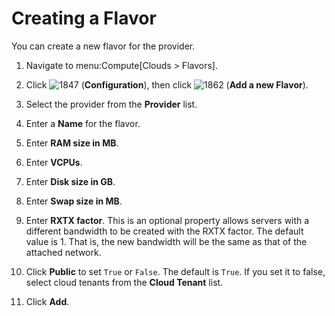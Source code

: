 # Creating a Flavor

You can create a new flavor for the provider.

1.  Navigate to menu:Compute\[Clouds \> Flavors\].

2.  Click ![1847](../images/1847.png) (**Configuration**), then click
    ![1862](../images/1862.png) (**Add a new Flavor**).

3.  Select the provider from the **Provider** list.

4.  Enter a **Name** for the flavor.

5.  Enter **RAM size in MB**.

6.  Enter **VCPUs**.

7.  Enter **Disk size in GB**.

8.  Enter **Swap size in MB**.

9.  Enter **RXTX factor**. This is an optional property allows servers
    with a different bandwidth to be created with the RXTX factor. The
    default value is 1. That is, the new bandwidth will be the same as
    that of the attached network.

10. Click **Public** to set `True` or `False`. The default is `True`. If
    you set it to false, select cloud tenants from the **Cloud Tenant**
    list.

11. Click **Add**.
